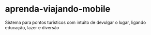 # aprenda-viajando-mobile
Sistema para pontos turísticos com intuito de devulgar o lugar, ligando educação, lazer e diversão
